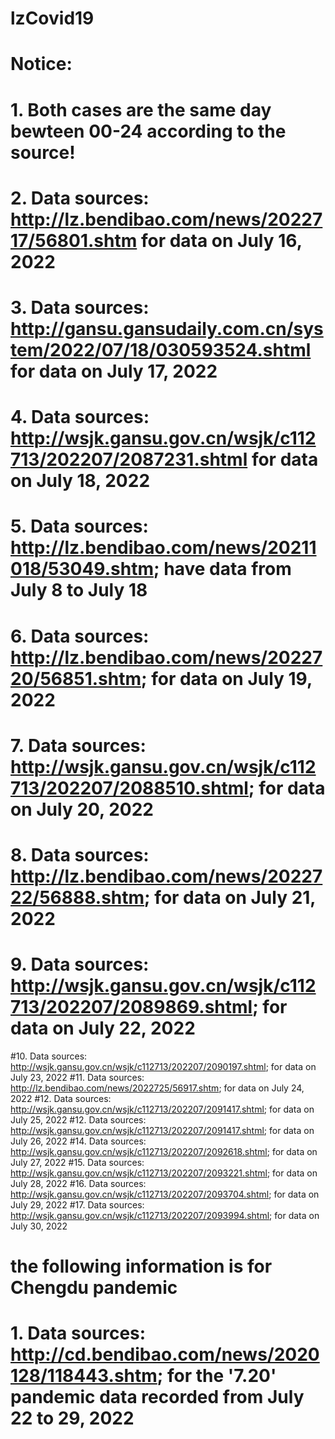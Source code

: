 # lzCovid19

# Notice:
# 1. Both cases are the same day bewteen 00-24 according to the source!
# 2. Data sources: http://lz.bendibao.com/news/2022717/56801.shtm for data on July 16, 2022
# 3. Data sources: http://gansu.gansudaily.com.cn/system/2022/07/18/030593524.shtml for data on July 17, 2022
# 4. Data sources: http://wsjk.gansu.gov.cn/wsjk/c112713/202207/2087231.shtml for data on July 18, 2022
# 5. Data sources: http://lz.bendibao.com/news/20211018/53049.shtm; have data from July 8 to July 18
# 6. Data sources: http://lz.bendibao.com/news/2022720/56851.shtm; for data on July 19, 2022
# 7. Data sources: http://wsjk.gansu.gov.cn/wsjk/c112713/202207/2088510.shtml; for data on July 20, 2022
# 8. Data sources: http://lz.bendibao.com/news/2022722/56888.shtm; for data on July 21, 2022
# 9. Data sources: http://wsjk.gansu.gov.cn/wsjk/c112713/202207/2089869.shtml; for data on July 22, 2022
#10. Data sources: http://wsjk.gansu.gov.cn/wsjk/c112713/202207/2090197.shtml; for data on July 23, 2022
#11. Data sources: http://lz.bendibao.com/news/2022725/56917.shtm; for data on July 24, 2022
#12. Data sources: http://wsjk.gansu.gov.cn/wsjk/c112713/202207/2091417.shtml; for data on July 25, 2022
#12. Data sources: http://wsjk.gansu.gov.cn/wsjk/c112713/202207/2091417.shtml; for data on July 26, 2022
#14. Data sources: http://wsjk.gansu.gov.cn/wsjk/c112713/202207/2092618.shtml; for data on July 27, 2022
#15. Data sources: http://wsjk.gansu.gov.cn/wsjk/c112713/202207/2093221.shtml; for data on July 28, 2022
#16. Data sources: http://wsjk.gansu.gov.cn/wsjk/c112713/202207/2093704.shtml; for data on July 29, 2022
#17. Data sources: http://wsjk.gansu.gov.cn/wsjk/c112713/202207/2093994.shtml; for data on July 30, 2022



# the following information is for Chengdu pandemic
# 1. Data sources: http://cd.bendibao.com/news/2020128/118443.shtm; for the '7.20' pandemic data recorded from July 22 to 29, 2022
